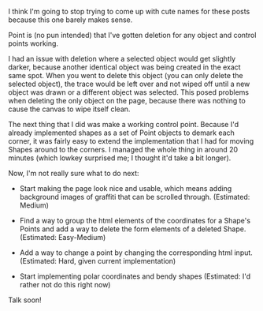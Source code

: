 I think I'm going to stop trying to come up with cute names for these posts because this one barely makes sense.

Point is (no pun intended) that I've gotten deletion for any object and control points working.

I had an issue with deletion where a selected object would get slightly darker, because another identical object was being created in the exact same spot. When you went to delete this object (you can only delete the selected object), the trace would be left over and not wiped off until a new object was drawn or a different object was selected. This posed problems when deleting the only object on the page, because there was nothing to cause the canvas to wipe itself clean.

The next thing that I did was make a working control point. Because I'd already implemented shapes as a set of Point objects to demark each corner, it was fairly easy to extend the implementation that I had for moving Shapes around to the corners. I managed the whole thing in around 20 minutes (which lowkey surprised me; I thought it'd take a bit longer). 

Now, I'm not really sure what to do next:

 - Start making the page look nice and usable, which means adding background images of graffiti that can be scrolled through. (Estimated: Medium)

 - Find a way to group the html elements of the coordinates for a Shape's Points and add a way to delete the form elements of a deleted Shape. (Estimated: Easy-Medium)

 - Add a way to change a point by changing the corresponding html input. (Estimated: Hard, given current implementation)

 - Start implementing polar coordinates and bendy shapes (Estimated: I'd rather not do this right now)

Talk soon!
